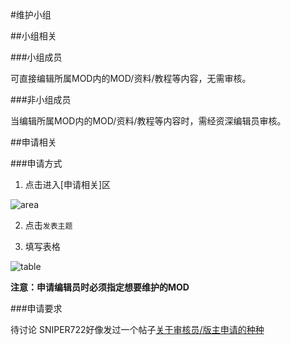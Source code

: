 #维护小组

##小组相关

###小组成员

可直接编辑所属MOD内的MOD/资料/教程等内容，无需审核。

###非小组成员

当编辑所属MOD内的MOD/资料/教程等内容时，需经资深编辑员审核。

##申请相关

###申请方式
1. 点击进入[申请相关]区

![area](https://cloud.githubusercontent.com/assets/13271372/16149746/62559404-34c5-11e6-9dbd-3983cf491c7d.png)

2. 点击`发表主题`

3. 填写表格

![table](https://cloud.githubusercontent.com/assets/13271372/16149894/528095fa-34c6-11e6-998d-f4f43b596a1f.png)


**注意：申请编辑员时必须指定想要维护的MOD**

###申请要求

待讨论
SNIPER722好像发过一个帖子[关于审核员/版主申请的种种](http://bbs.mcmod.cn/forum.php?mod=viewthread&tid=140#lastpost)
